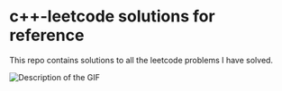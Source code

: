 # c++-leetcode solutions for reference 

This repo contains solutions to all the leetcode problems I have solved.

![Description of the GIF](https://cloud.githubusercontent.com/assets/4745789/21447248/0884e3b8-c8f8-11e6-8ce3-74ff6502cbca.gif)
